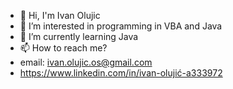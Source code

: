 - 👋 Hi, I'm Ivan Olujic
- 👀 I’m interested in programming in VBA and Java
- 🌱 I’m currently learning Java
- 📫 How to reach me?
- email: ivan.olujic.os@gmail.com
- https://www.linkedin.com/in/ivan-olujić-a333972

<!---
ivanolujic/ivanolujic is a ✨ special ✨ repository because its `README.md` (this file) appears on your GitHub profile.
You can click the Preview link to take a look at your changes.
--->
